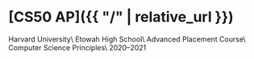 # [CS50 AP]({{ "/" | relative_url }})

Harvard University\\
Etowah High School\\
Advanced Placement Course\\
Computer Science Principles\\
2020–2021
